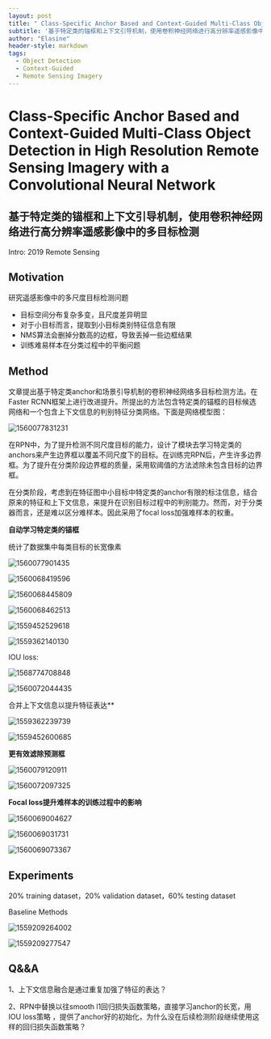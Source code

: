 ```yaml
---
layout: post
title: " Class-Specific Anchor Based and Context-Guided Multi-Class Object Detection in High Resolution Remote Sensing Imagery with a Convolutional Neural Network"
subtitle: '基于特定类的锚框和上下文引导机制，使用卷积神经网络进行高分辨率遥感影像中的多目标检测'
author: "Elasine"
header-style: markdown
tags:
  - Object Detection
  - Context-Guided
  - Remote Sensing Imagery
---
```


# Class-Specific Anchor Based and Context-Guided Multi-Class Object Detection in High Resolution Remote Sensing Imagery with a Convolutional Neural Network





## 基于特定类的锚框和上下文引导机制，使用卷积神经网络进行高分辨率遥感影像中的多目标检测

Intro:  2019 Remote Sensing

## Motivation

研究遥感影像中的多尺度目标检测问题

- 目标空间分布复杂多变，且尺度差异明显
- 对于小目标而言，提取到小目标类别特征信息有限
- NMS算法会删掉分数高的边框，导致丢掉一些边框结果
- 训练难易样本在分类过程中的平衡问题

## Method

文章提出基于特定类anchor和场景引导机制的卷积神经网络多目标检测方法。在Faster RCNN框架上进行改进提升。所提出的方法包含特定类的锚框的目标候选网络和一个包含上下文信息的判别特征分类网络。下面是网络模型图：

![1560077831231](../img/1560077831231.png)

在RPN中，为了提升检测不同尺度目标的能力，设计了模块去学习特定类的anchors来产生边界框以覆盖不同尺度下的目标。在训练完RPN后，产生许多边界框。为了提升在分类阶段边界框的质量，采用软阈值的方法滤除未包含目标的边界框。

在分类阶段，考虑到在特征图中小目标中特定类的anchor有限的标注信息，结合原来的特征和上下文信息，来提升在识别目标过程中的判别能力。然而，对于分类器而言，还是难以区分难样本。因此采用了focal loss加强难样本的权重。

**自动学习特定类的锚框**

统计了数据集中每类目标的长宽像素

![1560077901435](../img/1560077901435.png)

![1560068419596](../img/1560068419596.png)

![1560068445809](../img/1560068445809.png)

![1560068462513](../img/1560068462513.png)

![1559452529618](../img/1559452529618.png)

![1559362140130](../img/1559362140130.png)

 IOU loss:

![1568774708848](../img/1568774708848.png)

![1560072044435](../img/1560072044435.png)

合并上下文信息以提升特征表达**

![1559362239739](../img/1559362239739.png)

![1559452600685](../img/1559452600685.png)

**更有效滤除预测框**

![1560079120911](../img/1560079120911.png)

![1560072097325](../img/1560072097325.png)

**Focal loss提升难样本的训练过程中的影响**

![1560069004627](../img/1560069004627.png)

![1560069031731](../img/1560069031731.png)

![1560069073367](../img/1560069073367.png)

## Experiments

20% training dataset，20% validation dataset，60% testing dataset

Baseline Methods

![1559209264002](../img/1559209264002.png)

![1559209277547](../img/1559209277547.png)

## Q&&A

1、上下文信息融合是通过重复加强了特征的表达？

2、RPN中替换以往smooth l1回归损失函数策略，直接学习anchor的长宽，用IOU  loss策略 ，提供了anchor好的初始化，为什么没在后续检测阶段继续使用这样的回归损失函数策略？
